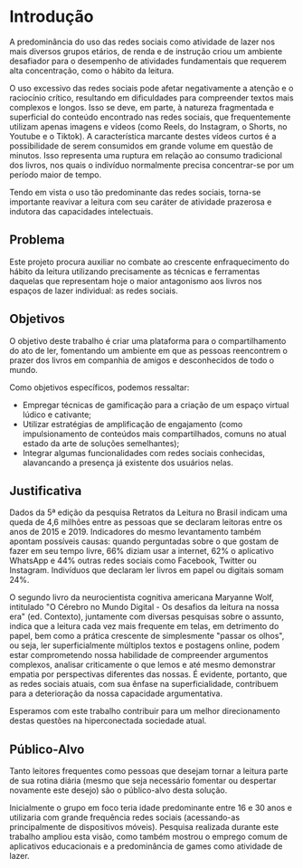 # Introdução

A predominância do uso das redes sociais como atividade de lazer nos mais diversos grupos etários, de renda e de instrução criou um ambiente desafiador para o desempenho de atividades fundamentais que requerem alta concentração, como o hábito da leitura.  

O uso excessivo das redes sociais pode afetar negativamente a atenção e o raciocínio crítico, resultando em dificuldades para compreender textos mais complexos e longos. Isso se deve, em parte, à natureza fragmentada e superficial do conteúdo encontrado nas redes sociais, que frequentemente utilizam apenas imagens e vídeos (como Reels, do Instagram, o Shorts, no Youtube e o Tiktok).  A característica marcante destes vídeos curtos é a possibilidade de serem consumidos em grande volume em questão de minutos. Isso representa uma ruptura em relação ao consumo tradicional dos livros, nos quais o indivíduo normalmente precisa concentrar-se por um período maior de tempo. 

Tendo em vista o uso tão predominante das redes sociais, torna-se importante reavivar a leitura com seu caráter de atividade prazerosa e indutora das capacidades intelectuais. 

## Problema

Este projeto procura auxiliar no combate ao crescente enfraquecimento do hábito da leitura utilizando precisamente as técnicas e ferramentas daquelas que representam hoje o maior antagonismo aos livros nos espaços de lazer individual: as redes sociais. 

## Objetivos

O objetivo deste trabalho é criar uma plataforma para o compartilhamento do ato de ler, fomentando um ambiente em que as pessoas reencontrem o prazer dos livros em companhia de amigos e desconhecidos de todo o mundo. 

Como objetivos específicos, podemos ressaltar: 

- Empregar técnicas de gamificação para a criação de um espaço virtual lúdico e cativante;
- Utilizar estratégias de amplificação de engajamento (como impulsionamento de conteúdos mais compartilhados, comuns no atual estado da arte de soluções semelhantes);
- Integrar algumas funcionalidades com redes sociais conhecidas, alavancando a presença já existente dos usuários nelas.


## Justificativa

Dados da 5ª edição da pesquisa Retratos da Leitura no Brasil indicam uma queda de 4,6 milhões entre as pessoas que se declaram leitoras entre os anos de 2015 e 2019. Indicadores do mesmo levantamento também apontam possíveis causas: quando perguntadas sobre o que gostam de fazer em seu tempo livre, 66% diziam usar a internet, 62% o aplicativo WhatsApp e 44% outras redes sociais como Facebook, Twitter ou Instagram. Indivíduos que declaram ler livros em papel ou digitais somam 24%. 

O segundo livro da neurocientista cognitiva americana Maryanne Wolf, intitulado "O Cérebro no Mundo Digital - Os desafios da leitura na nossa era" (ed. Contexto), juntamente com diversas pesquisas sobre o assunto, indica que a leitura cada vez mais frequente em telas, em detrimento do papel, bem como a prática crescente de simplesmente "passar os olhos", ou seja, ler superficialmente múltiplos textos e postagens online, podem estar comprometendo nossa habilidade de compreender argumentos complexos, analisar criticamente o que lemos e até mesmo demonstrar empatia por perspectivas diferentes das nossas. É evidente, portanto, que as redes sociais atuais, com sua ênfase na superficialidade, contribuem para a deterioração da nossa capacidade argumentativa.

Esperamos com este trabalho contribuir para um melhor direcionamento destas questões na hiperconectada sociedade atual.

## Público-Alvo

Tanto leitores frequentes como pessoas que desejam tornar a leitura parte de sua rotina diária (mesmo que seja necessário fomentar ou despertar novamente este desejo) são o público-alvo desta solução.  

Inicialmente o grupo em foco teria idade predominante entre 16 e 30 anos e utilizaria com grande frequência redes sociais (acessando-as principalmente de dispositivos móveis). Pesquisa realizada durante este trabalho ampliou esta visão, como também mostrou o emprego comum de aplicativos educacionais e a predominância de games como atividade de lazer. 


